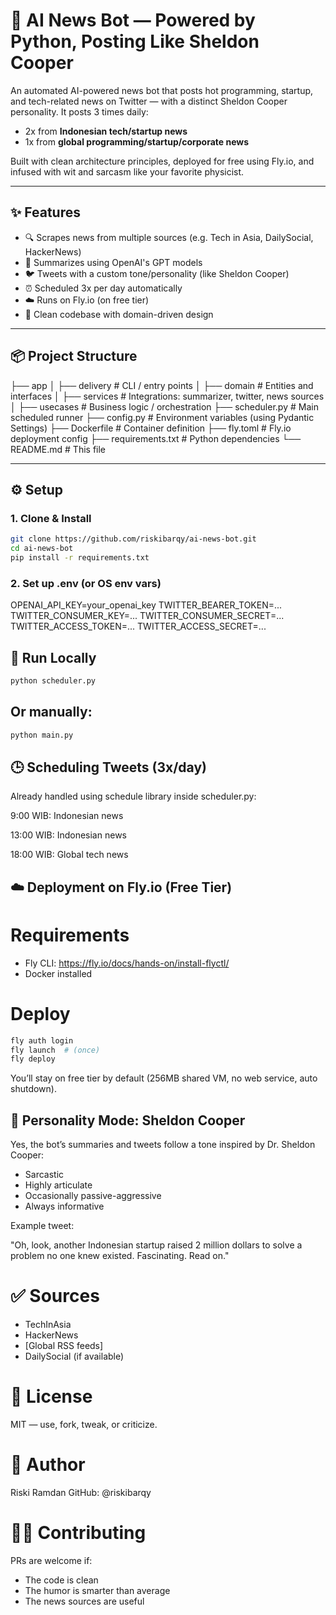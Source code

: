 # 🧠 AI News Bot — Powered by Python, Posting Like Sheldon Cooper

An automated AI-powered news bot that posts hot programming, startup, and tech-related news on Twitter — with a distinct Sheldon Cooper personality. It posts 3 times daily:
- 2x from **Indonesian tech/startup news**
- 1x from **global programming/startup/corporate news**

Built with clean architecture principles, deployed for free using Fly.io, and infused with wit and sarcasm like your favorite physicist.

---

## ✨ Features

- 🔍 Scrapes news from multiple sources (e.g. Tech in Asia, DailySocial, HackerNews)
- 🧠 Summarizes using OpenAI's GPT models
- 🐦 Tweets with a custom tone/personality (like Sheldon Cooper)
- ⏰ Scheduled 3x per day automatically
- ☁️ Runs on Fly.io (on free tier)
- 🧼 Clean codebase with domain-driven design

---

## 📦 Project Structure

├── app
│ ├── delivery # CLI / entry points
│ ├── domain # Entities and interfaces
│ ├── services # Integrations: summarizer, twitter, news sources
│ ├── usecases # Business logic / orchestration
├── scheduler.py # Main scheduled runner
├── config.py # Environment variables (using Pydantic Settings)
├── Dockerfile # Container definition
├── fly.toml # Fly.io deployment config
├── requirements.txt # Python dependencies
└── README.md # This file

---

## ⚙️ Setup

### 1. Clone & Install

```bash
git clone https://github.com/riskibarqy/ai-news-bot.git
cd ai-news-bot
pip install -r requirements.txt
```

### 2. Set up .env (or OS env vars)

OPENAI_API_KEY=your_openai_key
TWITTER_BEARER_TOKEN=...
TWITTER_CONSUMER_KEY=...
TWITTER_CONSUMER_SECRET=...
TWITTER_ACCESS_TOKEN=...
TWITTER_ACCESS_SECRET=...

## 🚀 Run Locally

```bash
python scheduler.py
```

## Or manually:

```bash
python main.py
```

## 🕒 Scheduling Tweets (3x/day)
Already handled using schedule library inside scheduler.py:

9:00 WIB: Indonesian news

13:00 WIB: Indonesian news

18:00 WIB: Global tech news

## ☁️ Deployment on Fly.io (Free Tier)

# Requirements
- Fly CLI: https://fly.io/docs/hands-on/install-flyctl/
- Docker installed

# Deploy
```bash
fly auth login
fly launch  # (once)
fly deploy
```
You’ll stay on free tier by default (256MB shared VM, no web service, auto shutdown).

## 🧠 Personality Mode: Sheldon Cooper
Yes, the bot’s summaries and tweets follow a tone inspired by Dr. Sheldon Cooper:

- Sarcastic
- Highly articulate
- Occasionally passive-aggressive
- Always informative

Example tweet:

"Oh, look, another Indonesian startup raised 2 million dollars to solve a problem no one knew existed. Fascinating. Read on."

# ✅ Sources
- TechInAsia
- HackerNews
- [Global RSS feeds]
- DailySocial (if available)

# 📜 License
MIT — use, fork, tweak, or criticize.

# 👤 Author
Riski Ramdan
GitHub: @riskibarqy

# 🙋‍♂️ Contributing
PRs are welcome if:
- The code is clean
- The humor is smarter than average
- The news sources are useful